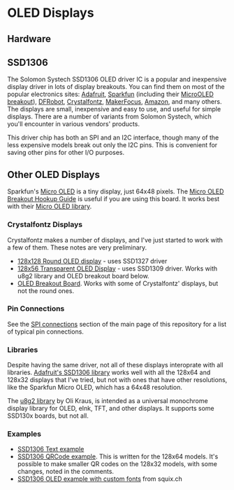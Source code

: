 # OLED Displays

## Hardware 

## SSD1306
The Solomon Systech SSD1306 OLED driver IC is a popular and inexpensive display driver in lots of display breakouts. You can find them on most of the popular electronics sites: [Adafruit](https://www.adafruit.com/product/661), [Sparkfun](https://www.sparkfun.com/products/17153) (including their [MicroOLED breakout](https://www.sparkfun.com/products/13003)), [DFRobot](https://www.dfrobot.com/product-1576.html), [Crystalfontz](https://www.crystalfontz.com/search.php?q=ssd1306&submit=Search), [MakerFocus](https://www.makerfocus.com/collections/oled), [Amazon](https://smile.amazon.com/s?k=ssd1306+oled+display), and many others. The displays are small, inexpensive and easy to use, and useful for simple displays. There are a number of variants from Solomon Systech, which you'll encounter in various vendors' products.

This driver chip has both an SPI and an I2C interface, though many of the less expensive models break out only the I2C pins. This is convenient for saving other pins for other I/O purposes.

## Other OLED Displays
Sparkfun's [Micro OLED](https://www.sparkfun.com/products/13003) is a tiny display, just 64x48 pixels. The [Micro OLED Breakout Hookup Guide](https://learn.sparkfun.com/tutorials/micro-oled-breakout-hookup-guide) is useful if you are using this board. It works best with their [Micro OLED library](https://github.com/sparkfun/SparkFun_Micro_OLED_Arduino_Library/tree/V_1.0.0).

### Crystalfontz Displays
Crystalfontz makes a number of displays, and I've just started to work with a few of them. These notes are very preliminary. 
* [128x128 Round OLED display](https://www.crystalfontz.com/product/cfal128128b0011w-128x128-round-oled-display) - uses SSD1327 driver
* [128x56 Transparent OLED Display](https://www.crystalfontz.com/product/cfal12856a00151b-128x56-transparent-oled-screen) - uses  SSD1309 driver. Works with u8g2 library and OLED breakout board below. 
* [OLED Breakout Board](https://www.crystalfontz.com/product/cfa10105-oled-breakout-board). Works with some of Crystalfontz' displays, but not the round ones. 

### Pin Connections
See the [SPI connections](../readme.md#spi-connections) section of the main page of this repository for a list of typical pin connections. 

### Libraries
Despite having the same driver, not all of these displays interoprate with all libraries. [Adafruit's SSD1306 library](https://github.com/adafruit/Adafruit_SSD1306) works well with all the 128x64 and 128x32 displays that I've tried, but not with ones that have other resolutions, like the Sparkfun Micro OLED, which has a 64x48 resolution. 

The [u8g2 library](https://github.com/olikraus/u8g2/wiki) by Oli Kraus, is intended as a universal monochrome display library for OLED, eInk, TFT, and other displays. It supports some SSD130x boards, but not all. 

### Examples
* [SSD1306 Text example](SSD1306_OLED_Example)
* [SSD1306 QRCode example](SSD1306_QRCode_Test). This is written for the 128x64 models. It's possible to make smaller QR codes on the 128x32 models, with some changes, noted in the comments.
* [SSD1306 OLED example with custom fonts](SSD1306_OLED_Example_CustomFonts) from squix.ch


